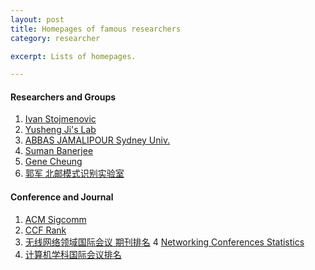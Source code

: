 ```yaml
---
layout: post
title: Homepages of famous researchers
category: researcher

excerpt: Lists of homepages. 

---
```

#### Researchers and Groups
1. [Ivan Stojmenovic][R1]
2. [Yusheng Ji's Lab][R2]
3. [ABBAS JAMALIPOUR Sydney Univ.][R3]
4. [Suman Banerjee][R4]
5. [Gene Cheung][R5]
6. [郭军 北邮模式识别实验室][R6]

#### Conference and Journal
1. [ACM Sigcomm][C1]
2. [CCF Rank][C2]
3. [无线网络领域国际会议 期刊排名][C3]
4  [Networking Conferences Statistics][C4]
5. [计算机学科国际会议排名][C5]


[R1]: http://www.site.uottawa.ca/~ivan/
[R2]: http://klab.nii.ac.jp/
[R3]: http://www.ee.usyd.edu.au/people/abbas.jamalipour/index.html
[R4]: http://www.ee.usyd.edu.au/people/abbas.jamalipour/index.html
[R5]: http://research.nii.ac.jp/~cheung/
[R6]: http://www.pris.net.cn/introduction/teacher/guojun


[C1]: http://www.sigcomm.org/
[C2]: http://www.ccf.org.cn/sites/ccf/biaodan.jsp?contentId=2567814757416
[C3]: http://blog.sciencenet.cn/home.php?mod=space&uid=44406&do=blog&id=430381
[C4]: http://www.cs.ucsb.edu/~almeroth/conf/stats/
[C5]: http://blog.sciencenet.cn/home.php?mod=space&uid=298436&do=blog&id=277733